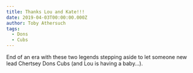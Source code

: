 ```yaml
---
title: Thanks Lou and Kate!!!
date: 2019-04-03T00:00:00.000Z
author: Toby Athersuch
tags:
  - Dons
  - Cubs
---
```


End of an era with these two legends stepping aside to let someone new lead Chertsey Dons Cubs (and Lou is having a baby…).